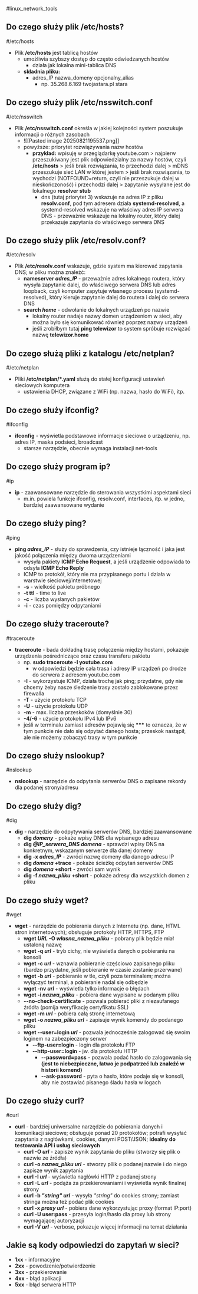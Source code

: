 #linux_network_tools

## Do czego służy plik /etc/hosts?
#/etc/hosts
- Plik **/etc/hosts** jest tablicą hostów
	- umożliwia szybszy dostęp do często odwiedzanych hostów
		- działa jak lokalna mini-tablica DNS
	- **składnia pliku:**
		- adres_IP nazwa_domeny opcjonalny_alias
			- np. 35.268.6.169 twojastara.pl stara

## Do czego służy plik /etc/nsswitch.conf
#/etc/nsswitch 
- Plik **/etc/nsswitch.conf** określa w jakiej kolejności system poszukuje informacji o różnych zasobach
	- ![[Pasted image 20250821195537.png]]
	- powyższe: priorytet rozwiązywania nazw hostów
		- **przykład:** wpisuję w przeglądarkę youtube.com > najpierw przeszukiwany jest plik odpowiedzialny za nazwy hostów, czyli **/etc/hosts** > jeśli brak rozwiązania, to przechodzi dalej > mDNS przeszukuje sieć LAN w której jestem > jeśli brak rozwiązania, to wychodzi (NOTFOUND=return, czyli nie przeszukuje dalej w nieskończoność) i przechodzi dalej > zapytanie wysyłane jest do lokalnego **resolver stub**
			- dns (tutaj priorytet 3) wskazuje na adres IP z pliku **resolv.conf**, pod tym adresem działa **systemd-resolved**, a systemd-resolved wskazuje na właściwy adres IP serwera DNS - przeważnie wskazuje na lokalny router, który dalej przekazuje zapytania do właściwego serwera DNS

## Do czego służy plik /etc/resolv.conf?
#/etc/resolv 
- Plik **/etc/resolv.conf** wskazuje, gdzie system ma kierować zapytania DNS; w pliku można znaleźć:
	- **nameserver *adres_IP*** - przeważnie adres lokalnego routera, który wysyła zapytanie dalej, do właściwego serwera DNS lub adres loopback, czyli komputer zapytuje własnego procesu (systemd-resolved), który kieruje zapytanie dalej do routera i dalej do serwera DNS
	- **search *home*** - odwołanie do lokalnych urządzeń po nazwie
		- lokalny router nadaje nazwy domen urządzeniom w sieci, aby można było się komunikować również poprzez nazwy urządzeń
		- jeśli zrobiłbym tutaj **ping telewizor** to system spróbuje rozwiązać nazwę **telewizor.home**

## Do czego służą pliki z katalogu /etc/netplan?
#/etc/netplan
- Pliki **/etc/netplan/\*.yaml** służą do stałej konfiguracji ustawień sieciowych komputera
	- ustawienia DHCP, związane z WiFi (np. nazwa, hasło do WiFi), itp.

## Do czego służy ifconfig?
#ifconfig
- **ifconfig** - wyświetla podstawowe informacje sieciowe o urządzeniu, np. adres IP, maska podsieci, broadcast
	- starsze narzędzie, obecnie wymaga instalacji net-tools

## Do czego służy program ip?
#ip
- **ip** - zaawansowane narzędzie do sterowania wszystkimi aspektami sieci
	- m.in. powiela funkcje ifconfig, resolv.conf, interfaces, itp. w jedno, bardziej zaawansowane wydanie

## Do czego służy ping?
#ping
- **ping *adres_IP*** - służy do sprawdzenia, czy istnieje łączność i jaka jest jakość połączenia między dwoma urządzeniami
	- wysyła pakiety **ICMP Echo Request**, a jeśli urządzenie odpowiada to odsyła **ICMP Echo Reply** 
	- ICMP to protokół, który nie ma przypisanego portu i działa w warstwie sieciowej/internetowej
	- **-s** - wielkość pakietu próbnego
	- **-t ttl** - time to live
	- **-c** - liczba wysłanych pakietów
	- **-i** - czas pomiędzy odpytaniami

## Do czego służy traceroute?
#traceroute
- **traceroute** - bada dokładną trasę połączenia między hostami, pokazuje urządzenia pośredniczące oraz czasu transferu pakietu
	- np. **sudo traceroute -I youtube.com**
		- w odpowiedzi będzie cała trasa i adresy IP urządzeń po drodze do serwera z adresem youtube.com
	- **-I** - wykorzystuje ICMP, działa trochę jak ping; przydatne, gdy nie chcemy żeby nasze śledzenie trasy zostało zablokowane przez firewalla
	- **-T** - użycie protokołu TCP
	- **-U** - użycie protokołu UDP
	- **-m** - max. liczba przeskoków (domyślnie 30)
	- **-4/-6** - użycie protokołu IPv4 lub IPv6
	- jeśli w terminalu zamiast adresów pojawią się **\*\*\*** to oznacza, że w tym punkcie nie dało się odpytać danego hosta; przeskok nastąpił, ale nie możemy zobaczyć trasy w tym punkcie
	
## Do czego służy nslookup?
#nslookup
- **nslookup** - narzędzie do odpytania serwerów DNS o zapisane rekordy dla podanej strony/adresu

## Do czego służy dig?
#dig
- **dig** - narzędzie do odpytywania serwerów DNS, bardziej zaawansowane
	- **dig *domeny*** - pokaże wpisy DNS dla wpisanego adresu
	- **dig *@IP_serwera_DNS* *domena*** - sprawdzi wpisy DNS na konkretnym, wskazanym serwerze dla danej domeny
	- **dig -x *adres_IP*** - zwróci nazwę domeny dla danego adresu IP
	- **dig *domena* +trace** - pokaże ścieżkę odpytań serwerów DNS
	- **dig *domena* +short** - zwróci sam wynik
	- **dig -f *nazwa_pliku* +short** - pokaże adresy dla wszystkich domen z pliku

## Do czego służy wget?
#wget 
- **wget** - narzędzie do pobierania danych z Internetu (np. dane, HTML stron internetowych); obsługuje protokoły HTTP, HTTPS, FTP
	- **wget *URL* -O *własna_nazwa_pliku*** - pobrany plik będzie miał ustaloną nazwę
	- **wget -q *url*** - tryb cichy, nie wyświetla danych o pobieraniu na konsoli
	- **wget -c *url*** - wznawia pobieranie częściowo zapisanego pliku (bardzo przydatne, jeśli pobieranie w czasie zostanie przerwane)
	- **wget -b *url*** - pobieranie w tle, czyli poza terminalem; można wyłączyć terminal, a pobieranie nadal się odbędzie
	- **wget -nv *url*** - wyświetla tylko informacje o błędach
	- **wget -i *nazwa_pliku*** - pobiera dane wypisane w podanym pliku
	- **--no-check-certificate** - pozwala pobierać pliki z niezaufanego źródła (pomija weryfikację certyfikatu SSL)
	- **wget -m *url*** - pobiera całą stronę internetową
	- **wget -o *nazwa_pliku* *url*** - zapisuje wynik komendy do podanego pliku
	- **wget --user=login *url*** - pozwala jednocześnie zalogować się swoim loginem na zabezpieczony serwer
		- **--ftp-user=login** - login dla protokołu FTP
		- **--http-user=login** - jw. dla protokołu HTTP
			- **--password=pass** - pozwala podać hasło do zalogowania się **(jest to niebezpieczne, łatwo je podpatrzeć lub znaleźć w historii komend)**
			- **--ask-password** - pyta o hasło, które podaje się w konsoli, aby nie zostawiać pisanego śladu hasła w logach

## Do czego służy curl?
#curl
- **curl** - bardziej uniwersalne narzędzie do pobierania danych i komunikacji sieciowe; obsługuje ponad 20 protokołów; potrafi wysyłać zapytania z nagłówkami, cookies, danymi POST/JSON; **idealny do testowania API i usług sieciowych**
	- **curl -O *url*** - zapisze wynik zapytania do pliku (stworzy się plik o nazwie ze źródła)
	- **curl -o *nazwa_pliku* *url*** - stworzy pllik o podanej nazwie i do niego zapisze wynik zapytania
	- **curl -I *url*** - wyświetla nagłówki HTTP z podanej strony
	- **curl -L *url*** - podąża za przekierowaniami i wyświetla wynik finalnej strony
	- **curl -b *"string"* *url*** - wysyła *"string"* do cookies strony; zamiast stringa można też podać plik cookies
	- **curl -x *proxy* *url*** - pobiera dane wykorzystując proxy (format IP:port)
	- **curl -U user:pass** - przesyła login/hasło dla proxy lub strony wymagającej autoryzacji
	- **curl -V *url*** - verbose, pokazuje więcej informacji na temat działania

## Jakie są kody odpowiedzi do zapytań w sieci?
- **1xx** - informacyjne
- **2xx** - powodzenie/potwierdzenie
- **3xx** - przekierowanie
- **4xx** - błąd aplikacji
- **5xx** - błąd serwera HTTP